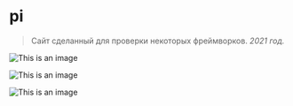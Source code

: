 # pi

>Сайт сделанный для проверки некоторых фреймворков. *2021 год.*

![This is an image](https://sun9-5.userapi.com/impf/54KBft1YGfwhVpfeTBGNw3hnPl4VkR_542Qilg/Z0RAvAtau9o.jpg?size=1919x1001&quality=96&sign=7f6ddb7bedf6af59f21b3bae8046d37a&type=album)

![This is an image](https://sun9-85.userapi.com/impf/t8LkysrrCoLz75Hudwmr1Q6hyunOiXz9hHfBSw/JLiM5HQpxhk.jpg?size=1919x1002&quality=96&sign=2d4eb01e6dca8bc2ce2fb5bd6a3714c4&type=album)

![This is an image](https://sun9-78.userapi.com/impf/exJaepthEfOFY2DKKKziuhWV_fN7vekETD3nyw/jciiifm_bMQ.jpg?size=1919x1001&quality=96&sign=734de51cfbe22d2073ea4cfabb25854c&type=album)
